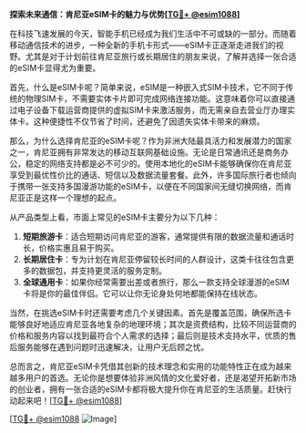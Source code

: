**探索未来通信：肯尼亚eSIM卡的魅力与优势[[TG💪+ @esim1088](https://t.me/s/esim1088)]**

在科技飞速发展的今天，智能手机已经成为我们生活中不可或缺的一部分。而随着移动通信技术的进步，一种全新的手机卡形式——eSIM卡正逐渐走进我们的视野。尤其是对于计划前往肯尼亚旅行或长期居住的朋友来说，了解并选择一张合适的eSIM卡显得尤为重要。

首先，什么是eSIM卡呢？简单来说，eSIM是一种嵌入式SIM卡技术，它不同于传统的物理SIM卡，不需要实体卡片即可完成网络连接功能。这意味着你可以直接通过电子设备下载运营商提供的虚拟SIM卡来激活服务，而无需亲自去营业厅办理实体卡。这种便捷性不仅节省了时间，还避免了因遗失实体卡带来的麻烦。

那么，为什么选择肯尼亚的eSIM卡呢？作为非洲大陆最具活力和发展潜力的国家之一，肯尼亚拥有非常发达的移动互联网基础设施。无论是日常通讯还是商务办公，稳定的网络支持都是必不可少的。使用本地化的eSIM卡能够确保你在肯尼亚享受到最优性价比的通话、短信以及数据流量套餐。此外，许多国际旅行者也倾向于携带一张支持多国漫游功能的eSIM卡，以便在不同国家间无缝切换网络，而肯尼亚正是这样一个理想的起点。

从产品类型上看，市面上常见的eSIM卡主要分为以下几种：
1. **短期旅游卡**：适合短期访问肯尼亚的游客，通常提供有限的数据流量和通话时长，价格实惠且易于购买。
2. **长期居住卡**：专为计划在肯尼亚停留较长时间的人群设计，这类卡往往包含更多的数据包，并支持更灵活的服务定制。
3. **全球通用卡**：如果你经常需要出差或者旅行，那么一款支持全球漫游的eSIM卡将是你的最佳伴侣。它可以让你无论身处何地都能保持在线状态。

当然，在挑选eSIM卡时还需要考虑几个关键因素。首先是覆盖范围，确保所选卡能够良好地适应肯尼亚各地复杂的地理环境；其次是资费结构，比较不同运营商的价格和服务内容以找到最符合个人需求的选择；最后则是技术支持水平，优质的售后服务能够在遇到问题时迅速解决，让用户无后顾之忧。

总而言之，肯尼亚eSIM卡凭借其创新的技术理念和实用的功能特性正在成为越来越多用户的首选。无论你是想要体验非洲风情的文化爱好者，还是渴望开拓新市场的创业者，拥有一张合适的eSIM卡都将极大提升你在肯尼亚的生活质量。赶快行动起来吧！[[TG💪+ @esim1088](https://t.me/s/esim1088)]

[[TG💪+ @esim1088](https://t.me/s/esim1088) ![Image](https://i.postimg.cc/4NQfJmqS/Snipaste-2025-05-13-00-14-12.png)]